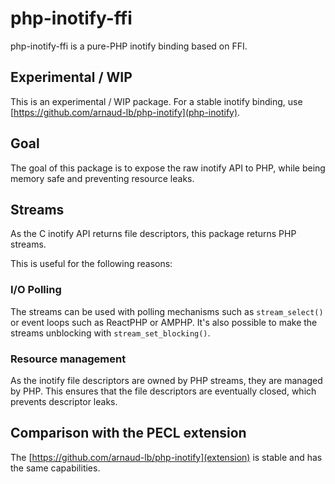 # php-inotify-ffi

php-inotify-ffi is a pure-PHP inotify binding based on FFI.

## Experimental / WIP

This is an experimental / WIP package. For a stable inotify binding, use [https://github.com/arnaud-lb/php-inotify](php-inotify).

## Goal

The goal of this package is to expose the raw inotify API to PHP, while being memory safe and preventing resource leaks.

## Streams

As the C inotify API returns file descriptors, this package returns PHP streams.

This is useful for the following reasons:

### I/O Polling

The streams can be used with polling mechanisms such as ``stream_select()`` or event loops such as ReactPHP or AMPHP. It's also possible to make the streams unblocking with ``stream_set_blocking()``.

### Resource management

As the inotify file descriptors are owned by PHP streams, they are managed by PHP. This ensures that the file descriptors are eventually closed, which prevents descriptor leaks.

## Comparison with the PECL extension

The [https://github.com/arnaud-lb/php-inotify](extension) is stable and has the same capabilities.
